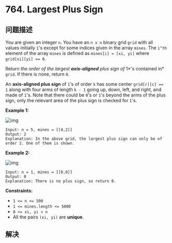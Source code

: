 # 764. Largest Plus Sign

## 问题描述

You are given an integer `n`. You have an `n x n` binary grid `grid` with all values initially `1`'s except for some indices given in the array `mines`. The `i^th` element of the array `mines` is defined as `mines[i] = [xi, yi]` where `grid[xi][yi] == 0`.

Return *the order of the largest **axis-aligned** plus sign of* 1*'s contained in* `grid`. If there is none, return `0`.

An **axis-aligned plus sign** of `1`'s of order `k` has some center `grid[r][c] == 1` along with four arms of length `k - 1` going up, down, left, and right, and made of `1`'s. Note that there could be `0`'s or `1`'s beyond the arms of the plus sign, only the relevant area of the plus sign is checked for `1`'s.

**Example 1:**

![img](https://assets.leetcode.com/uploads/2021/06/13/plus1-grid.jpg)

```
Input: n = 5, mines = [[4,2]]
Output: 2
Explanation: In the above grid, the largest plus sign can only be of order 2. One of them is shown.
```

**Example 2:**

![img](https://assets.leetcode.com/uploads/2021/06/13/plus2-grid.jpg)

```
Input: n = 1, mines = [[0,0]]
Output: 0
Explanation: There is no plus sign, so return 0.
```

**Constraints:**

- `1 <= n <= 500`
- `1 <= mines.length <= 5000`
- `0 <= xi, yi < n`
- All the pairs `(xi, yi)` are **unique**.

## 解决

